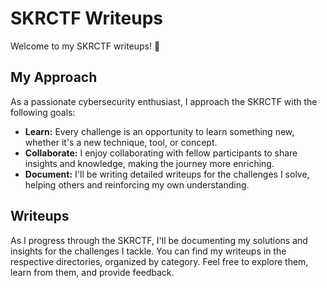 # SKRCTF Writeups

Welcome to my SKRCTF writeups! 🎉

## My Approach

As a passionate cybersecurity enthusiast, I approach the SKRCTF with the following goals:

- **Learn:** Every challenge is an opportunity to learn something new, whether it's a new technique, tool, or concept.
- **Collaborate:** I enjoy collaborating with fellow participants to share insights and knowledge, making the journey more enriching.
- **Document:** I'll be writing detailed writeups for the challenges I solve, helping others and reinforcing my own understanding.

## Writeups

As I progress through the SKRCTF, I'll be documenting my solutions and insights for the challenges I tackle. You can find my writeups in the respective directories, organized by category. Feel free to explore them, learn from them, and provide feedback.

